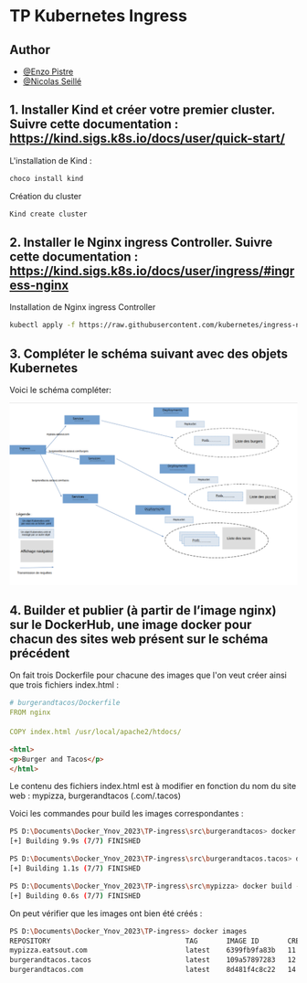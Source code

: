# TP Kubernetes Ingress

## Author

- [@Enzo Pistre](https://github.com/DaoGod)
- [@Nicolas Seillé](https://github.com/Nicolas-3050)


## 1. Installer Kind et créer votre premier cluster. Suivre cette documentation : https://kind.sigs.k8s.io/docs/user/quick-start/

L'installation de Kind :

```bash
choco install kind
```

Création du cluster

```bash
Kind create cluster
```

## 2. Installer le Nginx ingress Controller. Suivre cette documentation : https://kind.sigs.k8s.io/docs/user/ingress/#ingress-nginx

Installation de Nginx ingress Controller

```bash
kubectl apply -f https://raw.githubusercontent.com/kubernetes/ingress-nginx/main/deploy/static/provider/kind/deploy.yaml
```

## 3. Compléter le schéma suivant avec des objets Kubernetes

Voici le schéma compléter:

![docker images](images\Tp_ingress.png)

## 4. Builder et publier (à partir de l’image nginx) sur le DockerHub, une image docker pour chacun des sites web présent sur le schéma précédent

On fait trois Dockerfile pour chacune des images que l'on veut créer ainsi que trois fichiers index.html :

```yaml
# burgerandtacos/Dockerfile
FROM nginx

COPY index.html /usr/local/apache2/htdocs/
```

```html
<html>
<p>Burger and Tacos</p>
</html>
```

Le contenu des fichiers index.html est à modifier en fonction du nom du site web : mypizza, burgerandtacos (.com/.tacos)

Voici les commandes pour build les images correspondantes :

```bash
PS D:\Documents\Docker_Ynov_2023\TP-ingress\src\burgerandtacos> docker build -t burgerandtacos.com .
[+] Building 9.9s (7/7) FINISHED
```        
```bash
PS D:\Documents\Docker_Ynov_2023\TP-ingress\src\burgerandtacos.tacos> docker build -t burgerandtacos.tacos .
[+] Building 1.1s (7/7) FINISHED
```        
```bash
PS D:\Documents\Docker_Ynov_2023\TP-ingress\src\mypizza> docker build -t mypizza.eatsout.com . 
[+] Building 0.6s (7/7) FINISHED
```        

On peut vérifier que les images ont bien été créés :
```bash
PS D:\Documents\Docker_Ynov_2023\TP-ingress> docker images
REPOSITORY                                 TAG       IMAGE ID       CREATED          SIZE  
mypizza.eatsout.com                        latest    6399fb9fa83b   11 minutes ago   142MB 
burgerandtacos.tacos                       latest    109a57897283   12 minutes ago   142MB 
burgerandtacos.com                         latest    8d481f4c8c22   14 minutes ago   142MB 
```